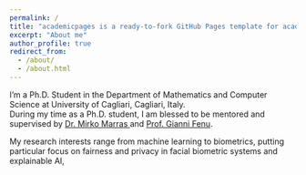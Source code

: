 ```yaml
---
permalink: /
title: "academicpages is a ready-to-fork GitHub Pages template for academic personal websites"
excerpt: "About me"
author_profile: true
redirect_from: 
  - /about/
  - /about.html
---
```


I’m a Ph.D. Student in the Department of Mathematics and Computer Science at University of Cagliari, Cagliari, Italy. <br>
During my time as a Ph.D. student, I am blessed to be mentored and supervised by <a href="https://www.unica.it/unica/page/en/mirko_marras">Dr. Mirko Marras </a> and
<a href="https://unica.it/unica/en/ateneo_s07_ss01.page?contentId=SHD30371">Prof. Gianni Fenu</a>.

My research interests range from machine learning to biometrics, putting particular focus on fairness and privacy in facial biometric systems and explainable AI,